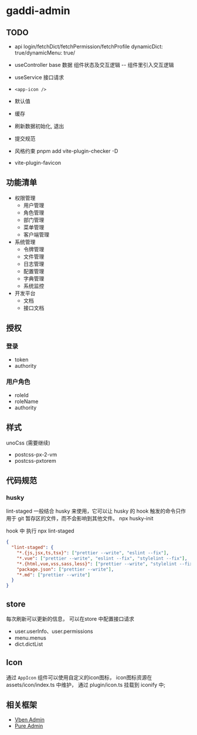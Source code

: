 # gaddi-admin

## TODO

- api
  login/fetchDict/fetchPermission/fetchProfile
  dynamicDict: true/dynamicMenu: true/

- useController
  base 数据
  组件状态及交互逻辑 -- 组件里引入交互逻辑
- useService
  接口请求

- `<app-icon />`
- 默认值
- 缓存
- 刷新数据初始化, 退出
- 提交规范
- 风格约束 pnpm add vite-plugin-checker -D
- vite-plugin-favicon

## 功能清单

- 权限管理
  - 用户管理
  - 角色管理
  - 部门管理
  - 菜单管理
  - 客户端管理
- 系统管理
  - 令牌管理
  - 文件管理
  - 日志管理
  - 配置管理
  - 字典管理
  - 系统监控
- 开发平台
  - 文档
  - 接口文档


## 授权

### 登录

- token
- authority

### 用户角色

- roleId
- roleName
- authority

## 样式
unoCss (需要继续)
- postcss-px-2-vm
- postcss-pxtorem

## 代码规范
### husky
lint-staged 一般结合 husky 来使用，它可以让 husky 的 hook 触发的命令只作用于 git 暂存区的文件，而不会影响到其他文件。
npx husky-init

hook 中 执行 npx lint-staged

```json
{
  "lint-staged": {
    "*.{js,jsx,ts,tsx}": ["prettier --write", "eslint --fix"],
    "*.vue": ["prettier --write", "eslint --fix", "stylelint --fix"],
    "*.{html,vue,vss,sass,less}": ["prettier --write", "stylelint --fix"],
    "package.json": ["prettier --write"],
    "*.md": ["prettier --write"]
  }
}
```

## store
每次刷新可以更新的信息， 可以在store 中配置接口请求
- user.userInfo、user.permissions
- menu.menus
- dict.dictList

## Icon
通过 `AppIcon` 组件可以使用自定义的icon图标， icon图标资源在 assets/icon/index.ts 中维护， 通过 plugin/icon.ts 挂载到 iconify 中;


## 相关框架
- [Vben Admin](https://doc.vvbin.cn/)
- [Pure Admin](http://yiming_chang.gitee.io/vue-pure-admin/#/about/index)

